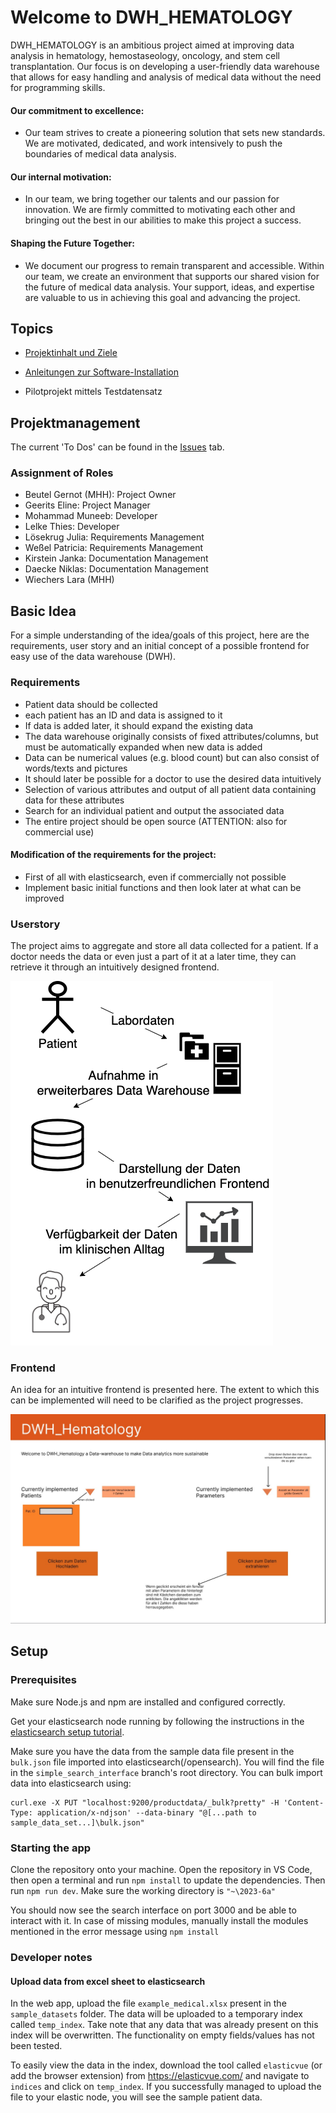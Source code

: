 # Welcome to DWH_HEMATOLOGY

DWH_HEMATOLOGY is an ambitious project aimed at improving data analysis in hematology, hemostaseology, oncology, and stem cell transplantation. Our focus is on developing a user-friendly data warehouse that allows for easy handling and analysis of medical data without the need for programming skills.

#### Our commitment to excellence:

 - Our team strives to create a pioneering solution that sets new standards. We are motivated, dedicated, and work intensively to push the boundaries of medical data analysis.

#### Our internal motivation:

 - In our team, we bring together our talents and our passion for innovation. We are firmly committed to motivating each other and bringing out the best in our abilities to make this project a success.

#### Shaping the Future Together:

 - We document our progress to remain transparent and accessible. Within our team, we create an environment that supports our shared vision for the future of medical data analysis. Your support, ideas, and expertise are valuable to us in achieving this goal and advancing the project.





## Topics


* [Projektinhalt und Ziele](https://github.com/health-io/2023-6a/tree/5157ee6f25184b2d91f290500488a6b2ca0390eb/docs/Projektinhalt_und_Ziele)

* [Anleitungen zur Software-Installation](https://github.com/health-io/2023-6a/tree/9c79a6af5a9fabc4aaf10ef3a0c54d7f1fd62d57/docs/software_installation)
  
* Pilotprojekt mittels Testdatensatz





## Projektmanagement

The current 'To Dos' can be found in the [Issues](https://github.com/health-io/2023-6a/issues) tab.
 


### Assignment of Roles
* Beutel Gernot (MHH): Project Owner
* Geerits Eline: Project Manager
* Mohammad Muneeb: Developer
* Lelke Thies: Developer
* Lösekrug Julia: Requirements Management
* Weßel Patricia: Requirements Management
* Kirstein Janka: Documentation Management
* Daecke Niklas: Documentation Management
* Wiechers Lara (MHH)


## Basic Idea

For a simple understanding of the idea/goals of this project, here are the requirements, user story and an initial concept of a possible frontend for easy use of the data warehouse (DWH).

### Requirements

- Patient data should be collected
- each patient has an ID and data is assigned to it
- If data is added later, it should expand the existing data
- The data warehouse originally consists of fixed attributes/columns, but must be automatically expanded when new data is added 
- Data can be numerical values (e.g. blood count) but can also consist of words/texts and pictures
- It should later be possible for a doctor to use the desired data intuitively 
- Selection of various attributes and output of all patient data containing data for these attributes
- Search for an individual patient and output the associated data 
- The entire project should be open source (ATTENTION: also for commercial use)


#### Modification of the requirements for the project: 
- First of all with elasticsearch, even if commercially not possible 
- Implement basic initial functions and then look later at what can be improved

### Userstory

The project aims to aggregate and store all data collected for a patient. If a doctor needs the data or even just a part of it at a later time, they can retrieve it through an intuitively designed frontend.

![alt text](docs/user-story.png)

### Frontend

An idea for an intuitive frontend is presented here. The extent to which this can be implemented will need to be clarified as the project progresses.

![alt text](docs/erster-entwurf-frontend.jpeg)

## Setup

### Prerequisites

Make sure Node.js and npm are installed and configured correctly. 

Get your elasticsearch node running by following the instructions in the [elasticsearch setup tutorial](https://github.com/health-io/2023-6a/blob/f4e09bb266f90e8198dc85516c62dc5e8b1930d1/docs/software_installation/elasticsearch/es_kib_installation_for_dummies.md). 

Make sure you have the data from the sample data file present in the ```bulk.json``` file imported into elasticsearch(/opensearch). You will find the file in the ```simple_search_interface``` branch's root directory. You can bulk import data into elasticsearch using: 

```
curl.exe -X PUT "localhost:9200/productdata/_bulk?pretty" -H 'Content-Type: application/x-ndjson' --data-binary "@[...path to sample_data_set...]\bulk.json"
```
### Starting the app

Clone the repository onto your machine. Open the repository in VS Code, then open a terminal and run ```npm install``` to update the dependencies. Then run ```npm run dev```. Make sure the working directory is ```"~\2023-6a"```

You should now see the search interface on port 3000 and be able to interact with it. In case of missing modules, manually install the modules mentioned in the error message using ```npm install```

### Developer notes

#### Upload data from excel sheet to elasticsearch

In the web app, upload the file ```example_medical.xlsx``` present in the ```sample_datasets``` folder. The data will be uploaded to a temporary index called ```temp_index```. Take note that any data that was already present on this index will be overwritten. The functionality on empty fields/values has not been tested.

To easily view the data in the index, download the tool called ```elasticvue``` (or add the browser extension) from https://elasticvue.com/ and navigate to ```indices``` and click on ```temp_index```. If you successfully managed to upload the file to your elastic node, you will see the sample patient data.
